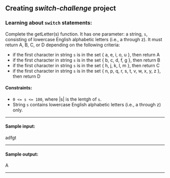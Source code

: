 ## Creating _switch-challenge_ project

### Learning about `switch` statements:

Complete the getLetter(s) function. It has one parameter: a string, `s`,
consisting of lowercase English alphabetic letters (i.e., a through z).
It must return A, B, C, or D depending on the following criteria:

- if the first character in string `s` is in the set
{ a, e, i, o, u }, then return A
- if the first character in string `s` is in the set
{ b, c, d, f, g }, then return B
- if the first character in string `s` is in the set
{ h, j, k, l, m }, then return C
- if the first character in string `s` is in the set
{ n, p, q, r, s, t, v, w, x, y, z }, then return D

#### Constraints:

- `0 <= s <= 100`, where |s| is the lentgh of `s`.
- String `s` contains lowercase English alphabetic letters (i.e., a through z) only.

---

#### Sample input:

adfgt

---

#### Sample output:

A

---
